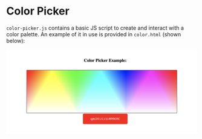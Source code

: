 # Color Picker

`color-picker.js` contains a basic JS script to create and interact with a color palette. An example of it in use is provided in `color.html` (shown below):

![Example in use](example.png)
